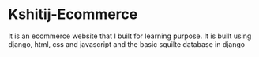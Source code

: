# Kshitij-Ecommerce
It is an ecommerce website that I built for learning purpose. It is built using django, html, css and javascript and the basic squilte database in django
